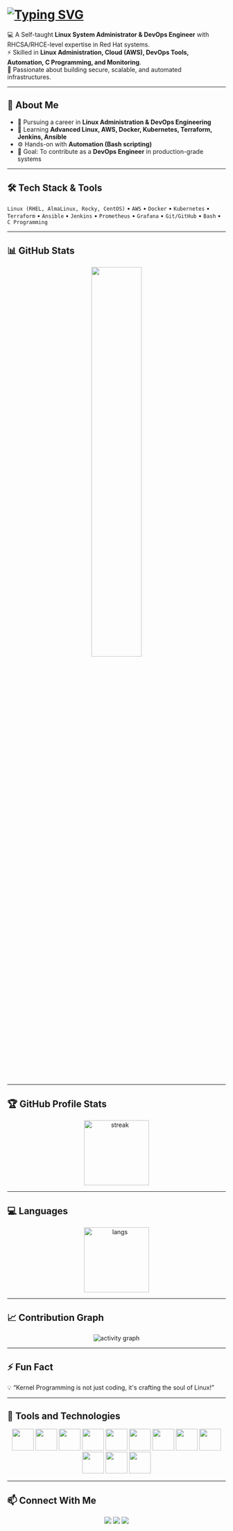# [![Typing SVG](https://readme-typing-svg.herokuapp.com?font=Fira+Code&size=30&duration=5000&pause=2000&color=F75C7E&center=true&vCenter=true&width=600&lines=👋+Hi%2C+I'm+Jyotiswaroop+Tripathi;💻+Linux+%26+DevOps+Engineer;☁️+Cloud+Explorer;🚀+Lifelong+Learner)](https://git.io/typing-svg)
  

💻 A Self-taught **Linux System Administrator & DevOps Engineer** with RHCSA/RHCE-level expertise in Red Hat systems.  
⚡ Skilled in **Linux Administration, Cloud (AWS), DevOps Tools, Automation, C Programming, and Monitoring**.  
🚀 Passionate about building secure, scalable, and automated infrastructures.  

---

## 🚀 About Me  
- 🔭 Pursuing a career in **Linux Administration & DevOps Engineering**  
- 🌱 Learning **Advanced Linux, AWS, Docker, Kubernetes, Terraform, Jenkins, Ansible**  
- ⚙️ Hands-on with **Automation (Bash scripting)**  
- 🎯 Goal: To contribute as a **DevOps Engineer** in production-grade systems  

---

## 🛠️ Tech Stack & Tools  

`Linux (RHEL, AlmaLinux, Rocky, CentOS)` • `AWS` • `Docker` • `Kubernetes` • `Terraform` • `Ansible` • `Jenkins` • `Prometheus` • `Grafana` • `Git/GitHub` • `Bash` • `C Programming`  

---

## 📊 GitHub Stats  

<p align="center">
  <img src="https://github-readme-stats.vercel.app/api?username=jyotiswaroop20&show_icons=true&theme=radical" width="48%"/>
</p>

---


## 🏆 GitHub Profile Stats

<p align="center">
  <img src="https://github-readme-streak-stats.herokuapp.com/?user=jyotiswaroop20&theme=radical&hide_border=true" alt="streak" height="150"/>
</p>

---

## 💻 Languages

<p align="center">
  <img src="https://github-readme-stats.vercel.app/api/top-langs/?username=jyotiswaroop20&layout=compact&theme=radical" alt="langs" height="150"/>
</p>

---

## 📈 Contribution Graph

<p align="center">
  <img src="https://github-readme-activity-graph.vercel.app/graph?username=jyotiswaroop20&theme=radical" alt="activity graph"/>
</p>

---

## ⚡ Fun Fact
💡 “Kernel Programming is not just coding, it's crafting the soul of Linux!”  


---

## 🚀 Tools and Technologies  

<p align="center">
  <img src="https://cdn.jsdelivr.net/gh/devicons/devicon/icons/linux/linux-original.svg" width="50px" />
  <img src="https://cdn.jsdelivr.net/gh/devicons/devicon/icons/bash/bash-original.svg" width="50px" />
  <img src="https://cdn.jsdelivr.net/gh/devicons/devicon/icons/c/c-original.svg" width="50px"/>
  <img src="https://cdn.jsdelivr.net/gh/devicons/devicon/icons/docker/docker-original.svg" width="50px" />
  <img src="https://cdn.jsdelivr.net/gh/devicons/devicon/icons/kubernetes/kubernetes-plain.svg" width="50px" />
  <img src="https://cdn.jsdelivr.net/gh/devicons/devicon/icons/ansible/ansible-original.svg" width="50px" />
  <img src="https://cdn.jsdelivr.net/gh/devicons/devicon/icons/terraform/terraform-original.svg" width="50px" />
  <img src="https://cdn.jsdelivr.net/gh/devicons/devicon/icons/jenkins/jenkins-original.svg" width="50px" />
  <img src="https://cdn.jsdelivr.net/gh/devicons/devicon/icons/git/git-original.svg" width="50px" />
  <img src="https://cdn.jsdelivr.net/gh/devicons/devicon/icons/github/github-original.svg" width="50px" />
  <img src="https://cdn.jsdelivr.net/gh/devicons/devicon/icons/grafana/grafana-original.svg" width="50px" />
  <img src="https://cdn.jsdelivr.net/gh/devicons/devicon/icons/prometheus/prometheus-original.svg" width="50px" />
</p>


---

## 📫 Connect With Me  

<p align="center">
  <a href="mailto:Jyotiswaroop.niit1@gmail.com"><img src="https://img.shields.io/badge/Email-D14836?style=for-the-badge&logo=gmail&logoColor=white"/></a>
  <a href="https://www.linkedin.com/in/jyoti-swaroop-mani-tripathi-741980379/"><img src="https://img.shields.io/badge/LinkedIn-0077B5?style=for-the-badge&logo=linkedin&logoColor=white"/></a>
 <!-- 🔥 Yaha Portfolio Button Add Kiya -->
  <a href="https://jyotiswaroop20.github.io/shandilya-portfolio-website/" target="_blank">
    <img src="https://img.shields.io/badge/Portfolio-FF6F61?style=for-the-badge&logo=internet-explorer&logoColor=white"/>
  </a>
  <!-- 🔥 Portfolio Button Yaha Khatam -->
</p>
